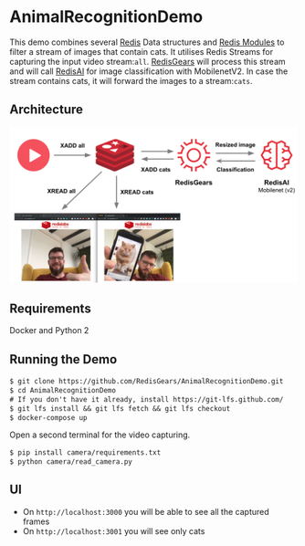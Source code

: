 # AnimalRecognitionDemo

This demo combines several [Redis](https://redis.io) Data structures and [Redis Modules](https://redis.io/topics/modules-intro) to filter a stream of images that contain cats.  It utilises Redis Streams for capturing the input video stream:`all`.  [RedisGears](https://oss.redislabs.com/redisgears/) will process this stream and will call [RedisAI](https://oss.redislabs.com/redisai/) for image classification with MobilenetV2.  In case the stream contains cats, it will forward the images to a  stream:`cats`.

## Architecture
![Architecture](/architecture.png)


## Requirements
Docker and Python 2

## Running the Demo
```
$ git clone https://github.com/RedisGears/AnimalRecognitionDemo.git
$ cd AnimalRecognitionDemo
# If you don't have it already, install https://git-lfs.github.com/
$ git lfs install && git lfs fetch && git lfs checkout
$ docker-compose up
```
Open a second terminal for the video capturing.
```
$ pip install camera/requirements.txt
$ python camera/read_camera.py
```

## UI
* On `http://localhost:3000` you will be able to see all the captured frames
* On `http://localhost:3001` you will see only cats
